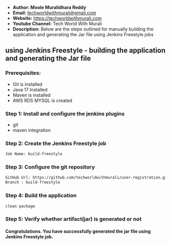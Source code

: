 + <b>Author: Moole Muralidhara Reddy</b></br>
+ <b>Email:</b> techworldwithmurali@gmail.com</br>
+ <b>Website:</b> https://techworldwithmurali.com </br>
+ <b>Youtube Channel:</b> Tech World With Murali</br>
+ <b>Description:</b> Below are the steps outlined for manually building the application and generating the Jar file using Jenkins Freestyle jobs</br>

## using Jenkins Freestyle  - building the application and generating the Jar file

### Prerequisites:
+ Git is installed
+ Java 17 Installed 
+ Maven is installed
+ AWS RDS MYSQL is created

### Step 1: Install and configure the jenkins plugins
  + git
  + maven integration
  
### Step 2: Create the Jenkins Freestyle job
```xml
Job Name: build-freestyle
```
### Step 3: Configure the git repository
```xml
GitHub Url: https://github.com/techworldwithmurali/user-registration.git
Branch : build-freestyle
```
### Step 4: Build the application
```sh
clean package
```
### Step 5: Verify whether artifact(jar) is generated or not
#### Congratulations. You have successfully generated the jar file using Jenkins Freestyle job.

